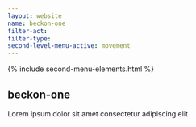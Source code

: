 ```yaml
---
layout: website
name: beckon-one 
filter-act: 
filter-type: 
second-level-menu-active: movement
---
```


{% include second-menu-elements.html %}

<main class="page-content">
  <div class="text-container">
    <h2>beckon-one</h2>
    <p>Lorem ipsum dolor sit amet consectetur adipiscing elit</p>
  </div>
</main>
